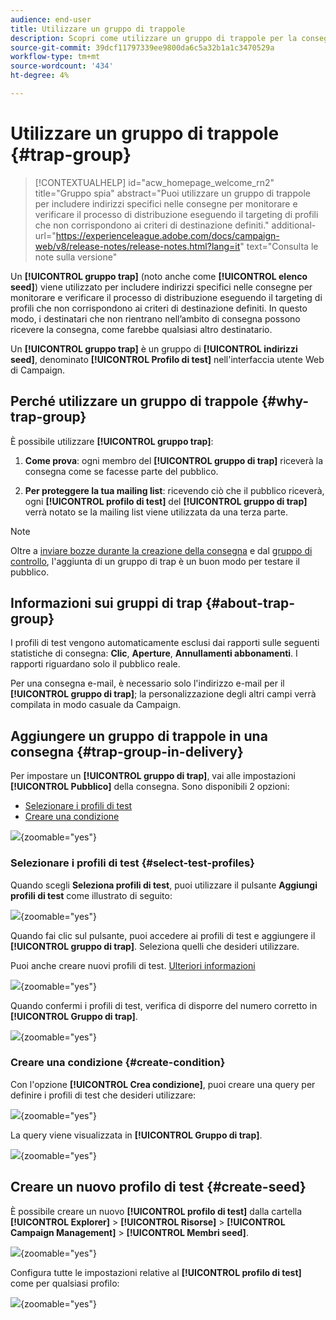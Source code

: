 ```yaml
---
audience: end-user
title: Utilizzare un gruppo di trappole
description: Scopri come utilizzare un gruppo di trappole per la consegna nell’interfaccia utente web di Campaign
source-git-commit: 39dcf11797339ee9800da6c5a32b1a1c3470529a
workflow-type: tm+mt
source-wordcount: '434'
ht-degree: 4%

---
```


# Utilizzare un gruppo di trappole {#trap-group}

>[!CONTEXTUALHELP]
>id="acw_homepage_welcome_rn2"
>title="Gruppo spia"
>abstract="Puoi utilizzare un gruppo di trappole per includere indirizzi specifici nelle consegne per monitorare e verificare il processo di distribuzione eseguendo il targeting di profili che non corrispondono ai criteri di destinazione definiti."
>additional-url="https://experienceleague.adobe.com/docs/campaign-web/v8/release-notes/release-notes.html?lang=it" text="Consulta le note sulla versione"

Un **[!UICONTROL gruppo trap]** (noto anche come **[!UICONTROL elenco seed]**) viene utilizzato per includere indirizzi specifici nelle consegne per monitorare e verificare il processo di distribuzione eseguendo il targeting di profili che non corrispondono ai criteri di destinazione definiti. In questo modo, i destinatari che non rientrano nell’ambito di consegna possono ricevere la consegna, come farebbe qualsiasi altro destinatario.

Un **[!UICONTROL gruppo trap]** è un gruppo di **[!UICONTROL indirizzi seed]**, denominato **[!UICONTROL Profilo di test]** nell&#39;interfaccia utente Web di Campaign.

## Perché utilizzare un gruppo di trappole {#why-trap-group}

È possibile utilizzare **[!UICONTROL gruppo trap]**:

1. **Come prova**: ogni membro del **[!UICONTROL gruppo di trap]** riceverà la consegna come se facesse parte del pubblico.

1. **Per proteggere la tua mailing list**: ricevendo ciò che il pubblico riceverà, ogni **[!UICONTROL profilo di test]** del **[!UICONTROL gruppo di trap]** verrà notato se la mailing list viene utilizzata da una terza parte.

>[!NOTE]
>
>Oltre a [inviare bozze durante la creazione della consegna](../email/create-email.md#preview-test) e dal [gruppo di controllo](control-group.md), l&#39;aggiunta di un gruppo di trap è un buon modo per testare il pubblico.

## Informazioni sui gruppi di trap {#about-trap-group}

I profili di test vengono automaticamente esclusi dai rapporti sulle seguenti statistiche di consegna: **Clic**, **Aperture**, **Annullamenti abbonamenti**. I rapporti riguardano solo il pubblico reale.

Per una consegna e-mail, è necessario solo l&#39;indirizzo e-mail per il **[!UICONTROL gruppo di trap]**; la personalizzazione degli altri campi verrà compilata in modo casuale da Campaign.

## Aggiungere un gruppo di trappole in una consegna {#trap-group-in-delivery}

Per impostare un **[!UICONTROL gruppo di trap]**, vai alle impostazioni **[!UICONTROL Pubblico]** della consegna. Sono disponibili 2 opzioni:

* [Selezionare i profili di test](#select-test-profile)
* [Creare una condizione](#create-condition)

![](assets/trap-group.png){zoomable="yes"}

### Selezionare i profili di test {#select-test-profiles}

Quando scegli **Seleziona profili di test**, puoi utilizzare il pulsante **Aggiungi profili di test** come illustrato di seguito:

![](assets/trap-no-test-profile.png){zoomable="yes"}

Quando fai clic sul pulsante, puoi accedere ai profili di test e aggiungere il **[!UICONTROL gruppo di trap]**. Seleziona quelli che desideri utilizzare.

Puoi anche creare nuovi profili di test. [Ulteriori informazioni](#create-seed)

![](assets/trap-select-test-profiles.png){zoomable="yes"}

Quando confermi i profili di test, verifica di disporre del numero corretto in **[!UICONTROL Gruppo di trap]**.

![](assets/trap-check.png){zoomable="yes"}

### Creare una condizione {#create-condition}

Con l&#39;opzione **[!UICONTROL Crea condizione]**, puoi creare una query per definire i profili di test che desideri utilizzare:

![](assets/trap-create-condition.png){zoomable="yes"}

La query viene visualizzata in **[!UICONTROL Gruppo di trap]**.

![](assets/trap-custom.png){zoomable="yes"}

## Creare un nuovo profilo di test {#create-seed}

È possibile creare un nuovo **[!UICONTROL profilo di test]** dalla cartella **[!UICONTROL Explorer]** > **[!UICONTROL Risorse]** > **[!UICONTROL Campaign Management]** > **[!UICONTROL Membri seed]**.

![](assets/trap-create.png){zoomable="yes"}

Configura tutte le impostazioni relative al **[!UICONTROL profilo di test]** come per qualsiasi profilo:

![](assets/trap-create-contact.png){zoomable="yes"}